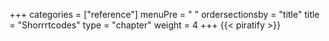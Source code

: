 +++
categories = ["reference"]
menuPre = "<i class='fa-fw fas fa-shapes'></i> "
ordersectionsby = "title"
title = "Shorrrtcodes"
type = "chapter"
weight = 4
+++
{{< piratify >}}